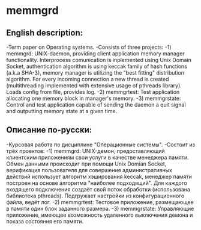 memmgrd
=======

English description:
-------
-Term paper on Operating systems.
-Consists of three projects:
-1) memmgrd: UNIX-daemon, providing client application memory manager 
   functionality. Interprocess comunication is inplemented using
   Unix Domain Socket, authentication algorithm is using
   keccak family of hash functions (a.k.a SHA-3), memory manager is 
   utilizing the "best fitting" distribution algorithm. For every 
   incoming connection a new thread is created (multithreading
   implemented with extensive usage of pthreads library).
   Loads config from file, provides log.
-2) memmgrtest: Test application allocating one memory block in
   manager's memory.
-3) memmgrstate: Control and test application capable of sending
   the daemon a quit signal and outputting memory state at a given time.

Описание по-русски:
-------
-Курсовая работа по дисциплине "Операционные системы".
-Состоит из трёх проектов:
-1) memmgrd: UNIX-демон, предоставляющий клиентским приложениям свои
   услуги в качестве менеджера памяти. Обмен данными происходит
   при помощи Unix Domian Socket, верификация пользователя для
   совершения административных действий использует алгоритм 
   хэширования keccak, менеджер памяти построен на основе алгоритма
   "наиболее подходящий". Для каждого входящего подключения создаёт
   свой поток обработки (использована библиотека pthreads). Подгружает
   настройки из конфигурационного файла, ведёт лог.
-2) memmgrtest: Тестовое приложение, размещающее в памяти один блок
   заданного размера.
-3) memmgrstate: Управляющие приложение, имеющее возможность удаленного
   выключения демона и показа состояния его памяти.
